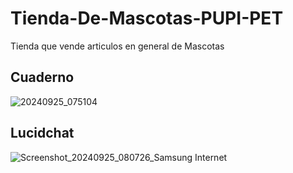 # Tienda-De-Mascotas-PUPI-PET
Tienda que vende articulos en general de Mascotas

## Cuaderno
![20240925_075104](https://github.com/user-attachments/assets/62479c8e-160e-436b-be8f-41382c8cea98)

## Lucidchat
![Screenshot_20240925_080726_Samsung Internet](https://github.com/user-attachments/assets/806d18cb-1cf4-4d3a-b8b1-9f58d36dc0f7)

